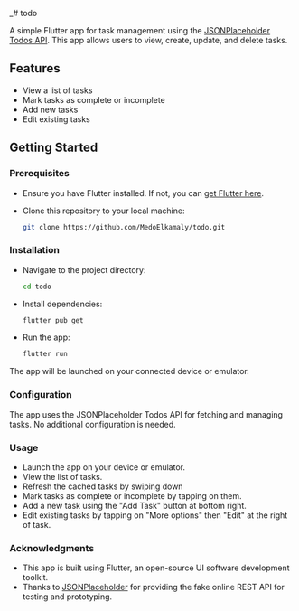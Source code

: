 _# todo

A simple Flutter app for task management using the [JSONPlaceholder Todos API](https://jsonplaceholder.typicode.com/todos). This app allows users to view, create, update, and delete tasks.

## Features

- View a list of tasks   
- Mark tasks as complete or incomplete
- Add new tasks
- Edit existing tasks

## Getting Started

### Prerequisites

- Ensure you have Flutter installed. If not, you can [get Flutter here](https://flutter.dev/docs/get-started/install).
- Clone this repository to your local machine:

  ```bash
  git clone https://github.com/MedoElkamaly/todo.git

### Installation

- Navigate to the project directory:
  ```bash
  cd todo
  
- Install dependencies:
  ```bash
  flutter pub get
  
- Run the app:
  ```bash
  flutter run
The app will be launched on your connected device or emulator.


### Configuration

The app uses the JSONPlaceholder Todos API for fetching and managing tasks. No additional configuration is needed.

### Usage

- Launch the app on your device or emulator.
- View the list of tasks.
- Refresh the cached tasks by swiping down
- Mark tasks as complete or incomplete by tapping on them.
- Add a new task using the "Add Task" button at bottom right.
- Edit existing tasks by tapping on "More options" then "Edit" at the right of task.

### Acknowledgments

- This app is built using Flutter, an open-source UI software development toolkit.
- Thanks to [JSONPlaceholder](https://jsonplaceholder.typicode.com/todos) for providing the fake online REST API for testing and prototyping.
